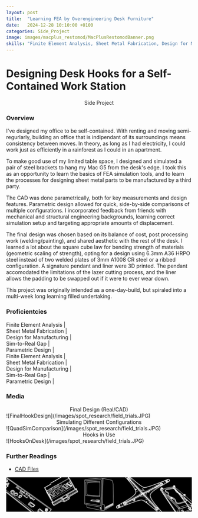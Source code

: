 ```yaml
---
layout: post
title:  "Learning FEA by Overengineering Desk Furniture"
date:   2024-12-28 10:10:00 +0100
categories: Side_Project
image: images/macplus_restomod/MacPlusRestomodBanner.png
skills: "Finite Element Analysis, Sheet Metal Fabrication, Design for Manufacturing, Sim-to-Real Gap, Parametric Design"
---
```


# Designing Desk Hooks for a Self-Contained Work Station
<!-- Type of Project -->
<div align="center"> Side Project </div>

### Overview

I've designed my office to be self-contained. With renting and moving semi-regurlarly, building an office that is indipendant of its surroundings means consistency between moves. In theory, as long as I had electricity, I could work just as efficiently in a rainforest as I could in an apartment.

To make good use of my limited table space, I designed and simulated a pair of steel brackets to hang my Mac G5 from the desk's edge. I took this as an opportunity to learn the basics of FEA simulation tools, and to learn the processes for designing sheet metal parts to be manufactured by a third party.

The CAD was done parametrically, both for key measurements and design features. Parametric design allowed for quick, side-by-side comparisons of multiple configurations. I incorporated feedback from friends with mechanical and structural engineering backgrounds, learning correct simulation setup and targeting appropriate amounts of displacement.

The final design was chosen based on its balance of cost, post processing work (welding/painting), and shared aesthetic with the rest of the desk. I learned a lot about the square cube law for bending strength of materials (geometric scaling of strength), opting for a design using 6.3mm A36 HRPO steel instead of two welded plates of 3mm A1008 CR steel or a ribbed configuration. A signature pendant and liner were 3D printed. The pendant accomodated the limitations of the lazer cutting process, and the liner allows the padding to be swapped out if it were to ever wear down.

This project was originally intended as a one-day-build, but spiraled into a multi-week long learning filled undertaking.

### Proficientcies

<div class="marquee">
    <div class="marquee-content scroll">
        <div>  Finite Element Analysis | </div>
        <div>Sheet Metal Fabrication | </div>
        <div>Design for Manufacturing | </div>
        <div>Sim-to-Real Gap | </div>
        <div>Parametric Design | </div>
    </div>
    <div class="marquee-content scroll">
        <div>  Finite Element Analysis | </div>
        <div>Sheet Metal Fabrication | </div>
        <div>Design for Manufacturing | </div>
        <div>Sim-to-Real Gap | </div>
        <div>Parametric Design | </div>
    </div>
</div>

### Media

<div align="center"> Final Design (Real/CAD) </div>
![FinalHookDesign](/images/spot_research/field_trials.JPG)

<div align="center"> Simulating Different Configurations </div>
![QuadSimComparison](/images/spot_research/field_trials.JPG)

<div align="center"> Hooks in Use </div>
![HooksOnDesk](/images/spot_research/field_trials.JPG)

### Further Readings
* [CAD Files](thingiverse.com)


![MacPlusBanner](/images/macplus_restomod/MacPlusRestomodBanner.png)